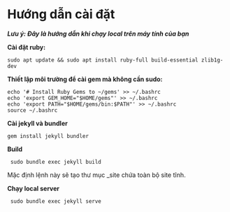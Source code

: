 # Hướng dẫn cài đặt

***Lưu ý: Đây là hướng dẫn khi chạy local trên máy tính của bạn***

**Cài đặt ruby:**

```
sudo apt update && sudo apt install ruby-full build-essential zlib1g-dev
```

**Thiết lập môi trường để cài gem mà không cần sudo:**

```
echo '# Install Ruby Gems to ~/gems' >> ~/.bashrc
echo 'export GEM_HOME="$HOME/gems"' >> ~/.bashrc
echo 'export PATH="$HOME/gems/bin:$PATH"' >> ~/.bashrc
source ~/.bashrc
```

**Cài jekyll và bundler**

```
gem install jekyll bundler
```

**Build**

```
 sudo bundle exec jekyll build
```

Mặc định lệnh này sẽ tạo thư mục _site chứa toàn bộ site tĩnh.

**Chạy local server**

```
 sudo bundle exec jekyll serve
```